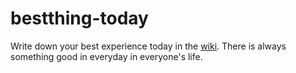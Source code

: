# bestthing-today

Write down your best experience today in the [wiki](https://github.com/kushaldas/bestthing-today/wiki).
There is always something good in everyday in everyone's life.
